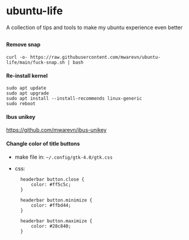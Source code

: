 # ubuntu-life
A collection of tips and tools to make my ubuntu experience even better


## 

#### Remove snap

```
curl -o- https://raw.githubusercontent.com/mwarevn/ubuntu-life/main/fuck-snap.sh | bash
```

#### Re-install kernel

```
sudo apt update
sudo apt upgrade
sudo apt install --install-recommends linux-generic
sudo reboot
```

#### Ibus unikey

  https://github.com/mwarevn/ibus-unikey


#### Changle color of title buttons

- make file in: `~/.config/gtk-4.0/gtk.css`

- css:

  ```
    headerbar button.close {
        color: #ff5c5c;
    }
    
    headerbar button.minimize {
        color: #ffbd44;
    }
    
    headerbar button.maximize {
        color: #28c840;
    }
  ```

